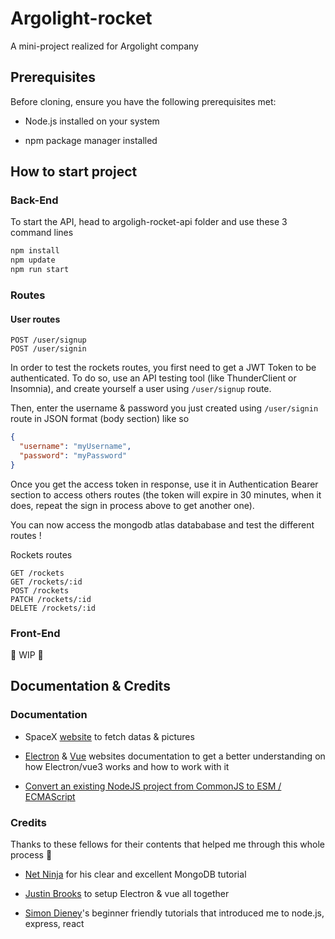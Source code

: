 # Argolight-rocket
A mini-project realized for Argolight company

## Prerequisites

Before cloning, ensure you have the following prerequisites met:

- Node.js installed on your system

- npm package manager installed

## How to start project 
### Back-End

To start the API, head to argoligh-rocket-api folder and use these 3 command lines

```cmd
npm install
npm update
npm run start
```

### Routes
#### User routes

```
POST /user/signup
POST /user/signin
```

In order to test the rockets routes, you first need to get a JWT Token to be authenticated. To do so, use an API testing tool (like ThunderClient or Insomnia), and create yourself a user using `/user/signup` route. 

Then, enter the username & password you just created using `/user/signin` route in JSON format (body section) like so

```json
{
  "username": "myUsername",
  "password": "myPassword"
}
```

Once you get the access token in response, use it in Authentication Bearer section to access others routes (the token will expire in 30 minutes, when it does, repeat the sign in process above to get another one).

You can now access the mongodb atlas datababase and test the different routes !

Rockets routes
```
GET /rockets
GET /rockets/:id
POST /rockets
PATCH /rockets/:id
DELETE /rockets/:id
```


### Front-End

🚧 WIP 🚧

## Documentation & Credits
### Documentation

- SpaceX <a href="https://www.spacex.com/">website</a> to fetch datas & pictures

- <a href="https://www.electronjs.org/fr/docs/latest/tutorial/tutorial-first-app">Electron</a> & <a href="https://vuejs.org/guide/introduction.html">Vue</a> websites documentation to get a better understanding on how Electron/vue3 works and how to work with it

- <a href="https://tsmx.net/convert-existing-nodejs-project-from-commonjs-to-esm/">Convert an existing NodeJS project from CommonJS to ESM / ECMAScript</a>

### Credits
Thanks to these fellows for their contents that helped me through this whole process 🙏

- <a href="https://www.youtube.com/watch?v=ExcRbA7fy_A&list=PL4cUxeGkcC9h77dJ-QJlwGlZlTd4ecZOA&index=1">Net Ninja</a> for his clear and excellent MongoDB tutorial

- <a href="https://www.youtube.com/watch?v=LnRCX074VfA">Justin Brooks<a/> to setup Electron & vue all together

- <a href="https://www.youtube.com/watch?v=NRxzvpdduvQ">Simon Dieney</a>'s beginner friendly tutorials that introduced me to node.js, express, react
